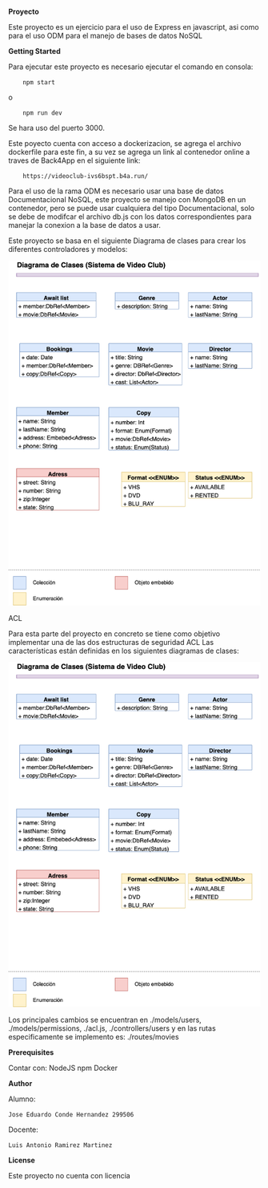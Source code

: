 **Proyecto**

Este proyecto es un ejercicio para el uso de Express en javascript, asi como para el uso
ODM para el manejo de bases de datos NoSQL

**Getting Started**

Para ejecutar este proyecto es necesario ejecutar el comando en consola:

        npm start
o

        npm run dev

Se hara uso del puerto 3000.

Este poyecto cuenta con acceso a dockerizacion, se agrega el archivo dockerfile para este fin, a su vez se agrega un link al contenedor online a traves de Back4App en el siguiente link:

        https://videoclub-ivs6bspt.b4a.run/

Para el uso de la rama ODM es necesario usar una base de datos Documentacional NoSQL, este proyecto se manejo con MongoDB en un contenedor, pero se puede usar cualquiera del tipo Documentacional, solo se debe de modifcar el archivo db.js con los datos correspondientes para manejar la conexion a la base de datos a usar.

Este proyecto se basa en el siguiente Diagrama de clases para crear los diferentes controladores y modelos:

![Diagrama de Clases](resources/Diagramadeclases.png)

ACL

Para esta parte del proyecto en concreto se tiene como objetivo implementar una de las dos estructuras de seguridad ACL
Las características están definidas en los siguientes diagramas de clases:

![Diagrama de Clases](resources/DiagramaDeClases.png)

Los principales cambios se encuentran en ./models/users, ./models/permissions, ./acl.js, ./controllers/users y en las rutas especificamente se implemento es: ./routes/movies
    
**Prerequisites**

Contar con:
    NodeJS
    npm
    Docker

**Author**

Alumno:

    Jose Eduardo Conde Hernandez 299506

Docente:

    Luis Antonio Ramirez Martinez
**License**

Este proyecto no cuenta con licencia
